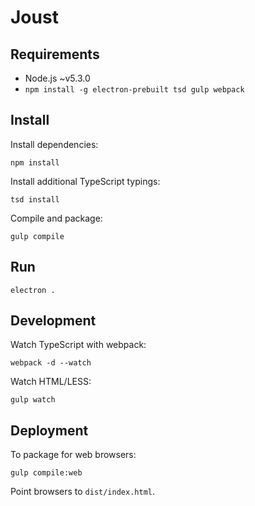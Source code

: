 # Joust

## Requirements

- Node.js ~v5.3.0
- `npm install -g electron-prebuilt tsd gulp webpack`


## Install

Install dependencies:

```
npm install
```

Install additional TypeScript typings:

```
tsd install
```

Compile and package:

```
gulp compile
```


## Run

```
electron .
```


## Development

Watch TypeScript with webpack:

```
webpack -d --watch
```

Watch HTML/LESS:

```
gulp watch
```


## Deployment

To package for web browsers:

```
gulp compile:web
```

Point browsers to `dist/index.html`.